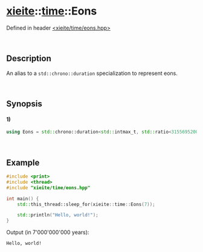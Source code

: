 # [xieite](../../xieite.md)\:\:[time](../../time.md)\:\:Eons
Defined in header [<xieite/time/eons.hpp>](../../../include/xieite/time/eons.hpp)

&nbsp;

## Description
An alias to a `std::chrono::duration` specialization to represent eons.

&nbsp;

## Synopsis
#### 1)
```cpp
using Eons = std::chrono::duration<std::intmax_t, std::ratio<31556952000000000>>;
```

&nbsp;

## Example
```cpp
#include <print>
#include <thread>
#include "xieite/time/eons.hpp"

int main() {
    std::this_thread::sleep_for(xieite::time::Eons(7));

    std::println("Hello, world!");
}
```
Output (in 7'000'000'000 years):
```
Hello, world!
```

